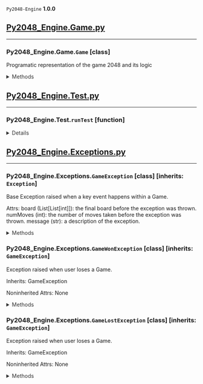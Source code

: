 `Py2048-Engine` **1.0.0**
## [Py2048_Engine.Game.py](/Py2048_Engine/Game.py)
---
### Py2048_Engine.Game.`Game` [class]
Programatic representation of the game 2048 and its logic

<details style='color: #333333'><summary>Methods</summary><p>

#### Game.`__init__`
```Python
Generates a 2048 game instance.

Args:
    startingBoard (List[List[int]], optional): A custom board to start from. Defaults to None (new game).
```
#### Game.`__repr__`
```Python
Generates a more viewable representation of the current value
of self.board.

Equally spaces items in grid, replaces 'None' with '-'.
```
#### Game.`_getTouchingPositions`
```Python
Returns all positions of 'touching' tiles
relative to a given position.

Given position {r, c} with row = r and column = c, touching tiles
are at (assuming they exist) {r+1, c}, {r-1, c}, {r, c+1}, {r, c-1}.

This method returns all of the possible positions that exist.

Args:
    position (Tuple[int]): a position in the format
    (row, col) on self.board.

Returns:
    List[Tuple[int]]: a list of tuples representing
    positions in the format (row, col) on self.board.
```
#### Game.`_canContinue`
```Python
Always Ran before Game._placeRandomTile() (except for during board initialization).

Throws GameWonException() if a tile on self.board has a value of '2048'.
Throws GameLostException() IFF both of the following are met:
    1) all tiles are filled (no values on self.board are 'None')
    2) no tiles of the same value 'touch'
        2.i) given position {r, c} with row = r and column = c, touching tiles
        are at (assuming they exist) {r+1, c}, {r-1, c}, {r, c+1}, {r, c-1}

Returns: None
```
#### Game.`_placeRandomTile`
```Python
Places a random tile onto self.board with values of either
'2' (P = 0.9) or '4' (P = 0.1) (defined in class instance vars).

Returns: None
```
#### Game.`_generateBoard`
```Python
Creates a 2 dimensional array of type List[List[int]]
representing a 2048 gamae board and sets it to self.board.

All values are initialized to 'None', except for 2 random positions
being prefilled with values from calls to Game._placeRandomTile().

Returns: None
```
#### Game.`_compressArray`
```Python
Compresses an array in a specified direction by pushing all non-None
values together and either appending or prepending the None values, depending
on direction. Combines like tiles together.

Args:
    array (List[int]): the input array.
    direction (str): the direction of compression, represented by the
    class constants: LEFT, RIGHT, UP, DOWN.

Returns:
    List[int]: the compressed array.
```
#### Game.`_move`
```Python
Performs a movement in a given direction, if possible.

Args:
    direction (str): The direction to move, represented by the
    class constants: LEFT, RIGHT, UP, DOWN.
```
#### Game.`left`
```Python
Simulates a 'left' arrow key/swipe on the board.

Can raise a GameWonException or a GameLostException
if the function call's corresponding movement triggers it.
```
#### Game.`right`
```Python
Simulates a 'right' key/swipe on the board.

Can raise a GameWonException or a GameLostException
if the function call's corresponding movement triggers it.
```
#### Game.`up`
```Python
Simulates a 'up' key/swipe on the board.

Can raise a GameWonException or a GameLostException
if the function call's corresponding movement triggers it.
```
#### Game.`down`
```Python
Simulates a 'down' key/swipe on the board.

Can raise a GameWonException or a GameLostException
if the function call's corresponding movement triggers it.
```
#### Game.`getBoard`
```Python
Getter for the current game board.

Returns:
    List[List[int]]: The current game board.
```
#### Game.`getNumMoves`
```Python
Getter for the current number of moves.

Returns:
    int: The current number of moves.
```
</p></details>

## [Py2048_Engine.Test.py](/Py2048_Engine/Test.py)
---

### Py2048_Engine.Test.`runTest` [function]
<details style='color: #333333'><summary>Details</summary>

```Python
Run a basic CLI test of the Py2048 Engine.
```
</details>

## [Py2048_Engine.Exceptions.py](/Py2048_Engine/Exceptions.py)
---
### Py2048_Engine.Exceptions.`GameException` [class] [inherits: `Exception`]
Base Exception raised when a key event happens within a Game.

Attrs:
    board (List[List[int]]): the final board before the exception was thrown.
    numMoves (int): the number of moves taken before the exception was thrown.
    message (str): a description of the exception.
<details style='color: #333333'><summary>Methods</summary><p>

#### GameException.`__init__`
```Python
Base Exception raised when a key event happens within a Game.

Args:
    board (List[List[int]]): the final board before the exception was thrown.
    numMoves (int): the number of moves taken before the exception was thrown.
    message (str): a description of the exception.
```
</p></details>

### Py2048_Engine.Exceptions.`GameWonException` [class] [inherits: `GameException`]
Exception raised when user loses a Game.

Inherits: GameException

Noninherited Attrs: None
<details style='color: #333333'><summary>Methods</summary><p>

#### GameWonException.`__init__`
```Python
Exception raised when a user wins a Game a tile (position in the board) has a value of 2048.

Args:
    board (List[List[int]]): the final board before the exception was thrown.
    numMoves (int): the number of moves taken before the exception was thrown.
    message (str, optional): a description of the exception. Defaults to "Game won - a tile with the value 2048 reached!".
```
</p></details>

### Py2048_Engine.Exceptions.`GameLostException` [class] [inherits: `GameException`]
Exception raised when user loses a Game.

Inherits: GameException

Noninherited Attrs: None
<details style='color: #333333'><summary>Methods</summary><p>

#### GameLostException.`__init__`
```Python
Exception raised when a user loses a Game (no 'None' spaces left and no tiles can be combined)

Args:
    board (List[List[int]]): the final board before the exception was thrown.
    numMoves (int): the number of moves taken before the exception was thrown.
    message (str, optional): a description of the exception. Defaults to "Game lost - no blank spaces left and no tile combinations left!".
```
</p></details>

